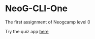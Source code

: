# NeoG-CLI-One

The first assignment of Neogcamp level 0

Try the quiz app [here](https://repl.it/@MeghaPathak1/Do-you-know-me-Quiz?embed=1&output=1#index.js)
